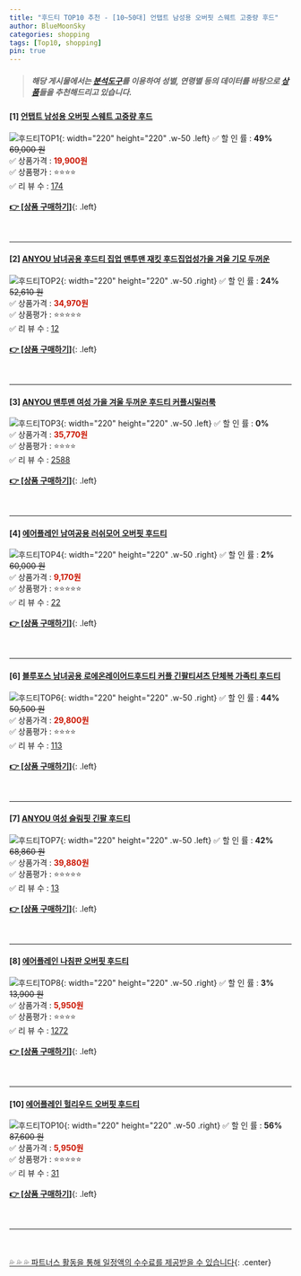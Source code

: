 ```yaml
---
title: "후드티 TOP10 추천 - [10~50대] 언탭트 남성용 오버핏 스웨트 고중량 후드"
author: BlueMoonSky
categories: shopping
tags: [Top10, shopping]
pin: true
---
```


> ##### 해당 게시물에서는 [**분석도구**](https://itemscout.io/)를 이용하여 **성별**, **연령별** 등의 데이터를 바탕으로 [**상품**](https://link.coupang.com/a/baae76)들을 추천해드리고 있습니다.

#### [1] [언탭트 남성용 오버핏 스웨트 고중량 후드](https://link.coupang.com/re/AFFSDP?lptag=AF5964186&subid=bluemoonsky6999&pageKey=6111245966&traceid=V0-153&itemId=11519354255&vendorItemId=78794483110)
![후드티TOP1](https://thumbnail9.coupangcdn.com/thumbnails/remote/230x230ex/image/retail/images/48481995945845-66c2c569-4be5-4a74-a847-4ba6e9ec7d59.jpg){: width="220" height="220" .w-50 .left}
✅ 할 인 률 : **49%** ~~<del class="base-price"> 69,000  </del>원~~<br>
✅ 상품가격 : <span style="color:#cb1400"> **19,900원** </span><br>
✅ 상품평가 : ⭐⭐⭐⭐<br>
✅ 리 뷰 수 : [174](https://link.coupang.com/re/AFFSDP?lptag=AF5964186&subid=bluemoonsky6999&pageKey=6111245966&traceid=V0-153&itemId=11519354255&vendorItemId=78794483110)<br>
<br>
[**👉  [상품 구매하기]**](https://link.coupang.com/re/AFFSDP?lptag=AF5964186&subid=bluemoonsky6999&pageKey=6111245966&traceid=V0-153&itemId=11519354255&vendorItemId=78794483110){: .left}
<br>
<br>
<br>

***

#### [2] [ANYOU 남녀공용 후드티 집업 맨투맨 재킷 후드집업성가을 겨울 기모 두꺼운](https://link.coupang.com/re/AFFSDP?lptag=AF5964186&subid=bluemoonsky6999&pageKey=7548547769&traceid=V0-153&itemId=19860106566&vendorItemId=87100882094)
![후드티TOP2](https://thumbnail8.coupangcdn.com/thumbnails/remote/230x230ex/image/vendor_inventory/3a18/631aa1eff7e13b350077d698243f94a11f7e6fd067dd0a9aa453d22eec33.jpg){: width="220" height="220" .w-50 .right}
✅ 할 인 률 : **24%** ~~<del class="base-price"> 52,610  </del>원~~<br>
✅ 상품가격 : <span style="color:#cb1400"> **34,970원** </span><br>
✅ 상품평가 : ⭐⭐⭐⭐⭐<br>
✅ 리 뷰 수 : [12](https://link.coupang.com/re/AFFSDP?lptag=AF5964186&subid=bluemoonsky6999&pageKey=7548547769&traceid=V0-153&itemId=19860106566&vendorItemId=87100882094)<br>
<br>
[**👉  [상품 구매하기]**](https://link.coupang.com/re/AFFSDP?lptag=AF5964186&subid=bluemoonsky6999&pageKey=7548547769&traceid=V0-153&itemId=19860106566&vendorItemId=87100882094){: .left}
<br>
<br>
<br>

***

#### [3] [ANYOU 맨투맨 여성 가을 겨울 두꺼운 후드티 커플시밀러룩](https://link.coupang.com/re/AFFSDP?lptag=AF5964186&subid=bluemoonsky6999&pageKey=7553319112&traceid=V0-153&itemId=19883333021&vendorItemId=86983791647)
![후드티TOP3](https://thumbnail8.coupangcdn.com/thumbnails/remote/230x230ex/image/vendor_inventory/45f2/5035757ebcd849040f0fdc4be9d20f82ee920811f0c0e2feb3ab9afc0ae7.jpg){: width="220" height="220" .w-50 .left}
✅ 할 인 률 : **0%** <br>
✅ 상품가격 : <span style="color:#cb1400"> **35,770원** </span><br>
✅ 상품평가 : ⭐⭐⭐⭐<br>
✅ 리 뷰 수 : [2588](https://link.coupang.com/re/AFFSDP?lptag=AF5964186&subid=bluemoonsky6999&pageKey=7553319112&traceid=V0-153&itemId=19883333021&vendorItemId=86983791647)<br>
<br>
[**👉  [상품 구매하기]**](https://link.coupang.com/re/AFFSDP?lptag=AF5964186&subid=bluemoonsky6999&pageKey=7553319112&traceid=V0-153&itemId=19883333021&vendorItemId=86983791647){: .left}
<br>
<br>
<br>

***

#### [4] [에어플레인 남여공용 러쉬모어 오버핏 후드티](https://link.coupang.com/re/AFFSDP?lptag=AF5964186&subid=bluemoonsky6999&pageKey=6355230203&traceid=V0-153&itemId=13390890914&vendorItemId=80645721833)
![후드티TOP4](https://thumbnail9.coupangcdn.com/thumbnails/remote/230x230ex/image/retail/images/2022/02/22/13/4/d3aeffb3-75cf-4380-936d-b4e6083add5f.jpg){: width="220" height="220" .w-50 .right}
✅ 할 인 률 : **2%** ~~<del class="base-price"> 60,000  </del>원~~<br>
✅ 상품가격 : <span style="color:#cb1400"> **9,170원** </span><br>
✅ 상품평가 : ⭐⭐⭐⭐⭐<br>
✅ 리 뷰 수 : [22](https://link.coupang.com/re/AFFSDP?lptag=AF5964186&subid=bluemoonsky6999&pageKey=6355230203&traceid=V0-153&itemId=13390890914&vendorItemId=80645721833)<br>
<br>
[**👉  [상품 구매하기]**](https://link.coupang.com/re/AFFSDP?lptag=AF5964186&subid=bluemoonsky6999&pageKey=6355230203&traceid=V0-153&itemId=13390890914&vendorItemId=80645721833){: .left}
<br>
<br>
<br>

***

#### [6] [블루포스 남녀공용 로에온레이어드후드티 커플 긴팔티셔츠 단체복 가족티 후드티](https://link.coupang.com/re/AFFSDP?lptag=AF5964186&subid=bluemoonsky6999&pageKey=4919719269&traceid=V0-153&itemId=18208297287&vendorItemId=73731064509)
![후드티TOP6](https://thumbnail7.coupangcdn.com/thumbnails/remote/230x230ex/image/vendor_inventory/ff83/57a65b2ddc98b387233be935ef6f727e76071b6182e8aea971d9f4b2a337.jpg){: width="220" height="220" .w-50 .right}
✅ 할 인 률 : **44%** ~~<del class="base-price"> 50,500  </del>원~~<br>
✅ 상품가격 : <span style="color:#cb1400"> **29,800원** </span><br>
✅ 상품평가 : ⭐⭐⭐⭐<br>
✅ 리 뷰 수 : [113](https://link.coupang.com/re/AFFSDP?lptag=AF5964186&subid=bluemoonsky6999&pageKey=4919719269&traceid=V0-153&itemId=18208297287&vendorItemId=73731064509)<br>
<br>
[**👉  [상품 구매하기]**](https://link.coupang.com/re/AFFSDP?lptag=AF5964186&subid=bluemoonsky6999&pageKey=4919719269&traceid=V0-153&itemId=18208297287&vendorItemId=73731064509){: .left}
<br>
<br>
<br>

***

#### [7] [ANYOU 여성 슬림핏 긴팔 후드티](https://link.coupang.com/re/AFFSDP?lptag=AF5964186&subid=bluemoonsky6999&pageKey=7546745239&traceid=V0-153&itemId=19851165433&vendorItemId=87164409553)
![후드티TOP7](https://thumbnail8.coupangcdn.com/thumbnails/remote/230x230ex/image/vendor_inventory/9cdc/b297014e0f8f2b86af5319c076f7d0a377ce36acb42024e5f25559f20da2.jpg){: width="220" height="220" .w-50 .left}
✅ 할 인 률 : **42%** ~~<del class="base-price"> 68,860  </del>원~~<br>
✅ 상품가격 : <span style="color:#cb1400"> **39,880원** </span><br>
✅ 상품평가 : ⭐⭐⭐⭐⭐<br>
✅ 리 뷰 수 : [13](https://link.coupang.com/re/AFFSDP?lptag=AF5964186&subid=bluemoonsky6999&pageKey=7546745239&traceid=V0-153&itemId=19851165433&vendorItemId=87164409553)<br>
<br>
[**👉  [상품 구매하기]**](https://link.coupang.com/re/AFFSDP?lptag=AF5964186&subid=bluemoonsky6999&pageKey=7546745239&traceid=V0-153&itemId=19851165433&vendorItemId=87164409553){: .left}
<br>
<br>
<br>

***

#### [8] [에어플레인 나침판 오버핏 후드티](https://link.coupang.com/re/AFFSDP?lptag=AF5964186&subid=bluemoonsky6999&pageKey=6355486700&traceid=V0-153&itemId=13392455563&vendorItemId=80647275136)
![후드티TOP8](https://thumbnail8.coupangcdn.com/thumbnails/remote/230x230ex/image/retail/images/2022/02/22/15/8/8991959c-0891-4688-a57e-6a830cd4ac81.jpg){: width="220" height="220" .w-50 .right}
✅ 할 인 률 : **3%** ~~<del class="base-price"> 13,900  </del>원~~<br>
✅ 상품가격 : <span style="color:#cb1400"> **5,950원** </span><br>
✅ 상품평가 : ⭐⭐⭐⭐<br>
✅ 리 뷰 수 : [1272](https://link.coupang.com/re/AFFSDP?lptag=AF5964186&subid=bluemoonsky6999&pageKey=6355486700&traceid=V0-153&itemId=13392455563&vendorItemId=80647275136)<br>
<br>
[**👉  [상품 구매하기]**](https://link.coupang.com/re/AFFSDP?lptag=AF5964186&subid=bluemoonsky6999&pageKey=6355486700&traceid=V0-153&itemId=13392455563&vendorItemId=80647275136){: .left}
<br>
<br>
<br>

***

#### [10] [에어플레인 헐리우드 오버핏 후드티](https://link.coupang.com/re/AFFSDP?lptag=AF5964186&subid=bluemoonsky6999&pageKey=6355366896&traceid=V0-153&itemId=13391759591&vendorItemId=80646583226)
![후드티TOP10](https://thumbnail10.coupangcdn.com/thumbnails/remote/230x230ex/image/retail/images/3356658540145745-b4cdfc09-2a0e-4b74-a6c7-64432c116ceb.jpg){: width="220" height="220" .w-50 .right}
✅ 할 인 률 : **56%** ~~<del class="base-price"> 87,600  </del>원~~<br>
✅ 상품가격 : <span style="color:#cb1400"> **5,950원** </span><br>
✅ 상품평가 : ⭐⭐⭐⭐⭐<br>
✅ 리 뷰 수 : [31](https://link.coupang.com/re/AFFSDP?lptag=AF5964186&subid=bluemoonsky6999&pageKey=6355366896&traceid=V0-153&itemId=13391759591&vendorItemId=80646583226)<br>
<br>
[**👉  [상품 구매하기]**](https://link.coupang.com/re/AFFSDP?lptag=AF5964186&subid=bluemoonsky6999&pageKey=6355366896&traceid=V0-153&itemId=13391759591&vendorItemId=80646583226){: .left}
<br>
<br>
<br>

***
<br><br>[💦 💦 💦 파트너스 활동을 통해 일정액의 수수료를 제공받을 수 있습니다](https://link.coupang.com/a/baae76){: .center}